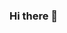 ### Hi there 👋

<!--
**Sofia123-dev/Sofia123-dev** is a ✨ _special_ ✨ repository because its `README.md` (this file) appears on your GitHub profile.
Меня зовут София
Я ученица 10 класса
Закончила музыкальную школу
Общительная, легкообучаемая, коммуникабельная, 
Хочу получить достойное образование, быть успешноной,развиваться. Чтобы работа была не рутинной, но и доставляла удовольствие
